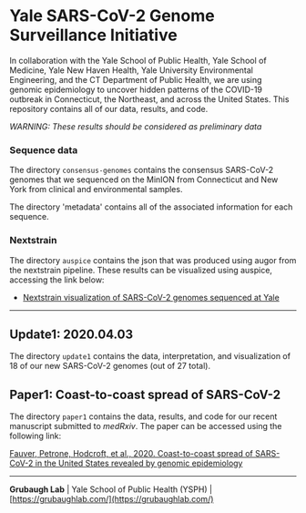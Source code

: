 # Yale SARS-CoV-2 Genome Surveillance Initiative
In collaboration with the Yale School of Public Health, Yale School of Medicine, Yale New Haven Health, Yale University Environmental Engineering, and the CT Department of Public Health, we are using genomic epidemiology to uncover hidden patterns of the COVID-19 outbreak in Connecticut, the Northeast, and across the United States. This repository contains all of our data, results, and code.

*WARNING: These results should be considered as preliminary data*

### Sequence data

The directory `consensus-genomes` contains the consensus SARS-CoV-2 genomes that we sequenced on the MinION from Connecticut and New York from clinical and environmental samples.

The directory 'metadata' contains all of the associated information for each sequence.

### Nextstrain

The directory `auspice` contains the json that was produced using augor from the nextstrain pipeline. These results can be visualized using auspice, accessing the link below:

* [Nextstrain visualization of SARS-CoV-2 genomes sequenced at Yale](https://nextstrain.org/community/grubaughlab/CT-SARS-CoV-2/update1)

---

## Update1: 2020.04.03 

The directory `update1` contains the data, interpretation, and visualization of 18 of our new SARS-CoV-2 genomes (out of 27 total).

## Paper1: Coast-to-coast spread of SARS-CoV-2

The directory `paper1` contains the data, results, and code for our recent manuscript submitted to *medRxiv*. The paper can be accessed using the following link: 

[Fauver, Petrone, Hodcroft, et al., 2020. Coast-to-coast spread of SARS-CoV-2 in the United States revealed by genomic epidemiology](https://www.medrxiv.org/content/10.1101/2020.03.25.20043828v1)

---

**Grubaugh Lab** | Yale School of Public Health (YSPH) | [https://grubaughlab.com/](https://grubaughlab.com/)
